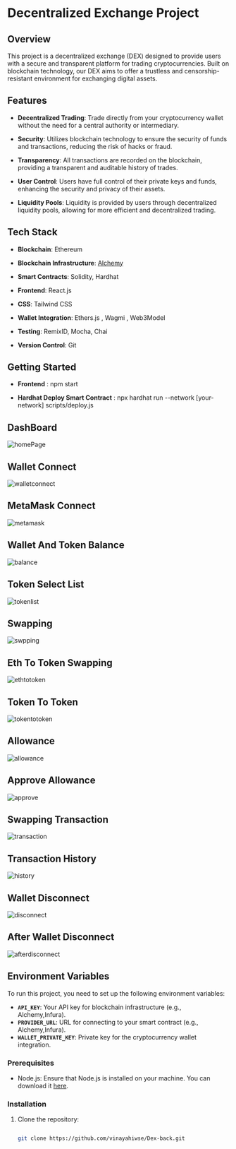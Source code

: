 # Decentralized Exchange Project

## Overview

This project is a decentralized exchange (DEX) designed to provide users with a secure and transparent platform for trading cryptocurrencies. Built on blockchain technology, our DEX aims to offer a trustless and censorship-resistant environment for exchanging digital assets.

## Features

- **Decentralized Trading**: Trade directly from your cryptocurrency wallet without the need for a central authority or intermediary.

- **Security**: Utilizes blockchain technology to ensure the security of funds and transactions, reducing the risk of hacks or fraud.

- **Transparency**: All transactions are recorded on the blockchain, providing a transparent and auditable history of trades.

- **User Control**: Users have full control of their private keys and funds, enhancing the security and privacy of their assets.

- **Liquidity Pools**: Liquidity is provided by users through decentralized liquidity pools, allowing for more efficient and decentralized trading.

## Tech Stack

- **Blockchain**: Ethereum

- **Blockchain Infrastructure**: [Alchemy](https://alchemyapi.io/)

- **Smart Contracts**: Solidity, Hardhat

- **Frontend**: React.js

- **CSS**: Tailwind CSS

- **Wallet Integration**: Ethers.js , Wagmi , Web3Model

- **Testing**: RemixID, Mocha, Chai

- **Version Control**: Git

## Getting Started

- **Frontend** : npm start
  
- **Hardhat Deploy Smart Contract** : npx hardhat run --network [your-network] scripts/deploy.js

## DashBoard

![homePage](https://github.com/vinayahiwse/Dex-back/assets/147159484/36a814c0-3f04-4548-9e8d-74ee10cb6ba3)

## Wallet Connect

![walletconnect](https://github.com/vinayahiwse/Dex-back/assets/147159484/4e615d5d-ba33-4d03-ac13-b6767a763ae8)

## MetaMask Connect

![metamask](https://github.com/vinayahiwse/Dex-back/assets/147159484/446df533-7fd4-485f-bae5-0c908422ee78)

## Wallet And Token Balance

![balance](https://github.com/vinayahiwse/Dex-back/assets/147159484/9590ad59-6dd8-4141-ab6b-474d3f0712f6)

## Token Select List

![tokenlist](https://github.com/vinayahiwse/Dex-back/assets/147159484/8a87e545-573d-4bed-bd76-e9a320c1665b)

## Swapping

![swpping](https://github.com/vinayahiwse/Dex-back/assets/147159484/49acd79a-7e48-41c5-aade-4999ce14a494)

## Eth To Token Swapping

![ethtotoken](https://github.com/vinayahiwse/Dex-back/assets/147159484/8f651d93-1b29-46c5-b138-13d05327edc4)

## Token To Token

![tokentotoken](https://github.com/vinayahiwse/Dex-back/assets/147159484/ff89e7b6-495f-4fac-af19-793fa4276617)

## Allowance

![allowance](https://github.com/vinayahiwse/Dex-back/assets/147159484/0fc434e5-dfd9-4902-affe-1ef9d0735506)

## Approve Allowance

![approve](https://github.com/vinayahiwse/Dex-back/assets/147159484/c41ff7b4-56c2-4427-a323-a5d576adf22d)

## Swapping Transaction

![transaction](https://github.com/vinayahiwse/Dex-back/assets/147159484/ed0bf163-808a-4a1a-80b8-00633e5064d0)

## Transaction History

![history](https://github.com/vinayahiwse/Dex-back/assets/147159484/56865886-20bc-4102-b194-e9bd7b5810fd)

## Wallet Disconnect

![disconnect](https://github.com/vinayahiwse/Dex-back/assets/147159484/c7bf7007-7a7f-463b-8212-9a16c9c15afe)

## After Wallet Disconnect

![afterdisconnect](https://github.com/vinayahiwse/Dex-back/assets/147159484/6a4b3937-24c4-4ee9-8376-d77f52c44348)


## Environment Variables

To run this project, you need to set up the following environment variables:

- **`API_KEY`**: Your API key for blockchain infrastructure (e.g., Alchemy,Infura).
- **`PROVIDER_URL`**: URL for connecting to your smart contract (e.g., Alchemy,Infura).
- **`WALLET_PRIVATE_KEY`**: Private key for the cryptocurrency wallet integration.


### Prerequisites

- Node.js: Ensure that Node.js is installed on your machine. You can download it [here](https://nodejs.org/).

### Installation

1. Clone the repository:

   ```bash
   
   git clone https://github.com/vinayahiwse/Dex-back.git
